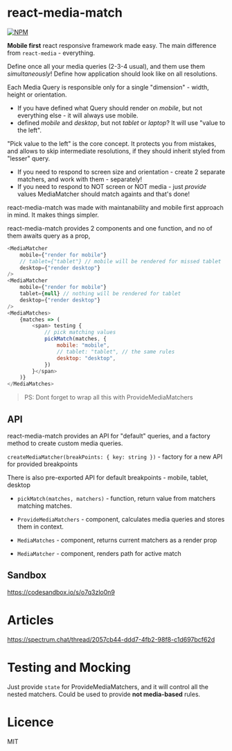 # react-media-match

[![NPM](https://nodei.co/npm/react-media-match.png?downloads=true&stars=true)](https://nodei.co/npm/react-media-match/)

__Mobile first__ react responsive framework made easy. The main difference from `react-media` - everything.

Define once all your media queries (2-3-4 usual), and them use them _simultaneously_! 
Define how application should look like on all resolutions.

Each Media Query is responsible only for a single "dimension" - width, height or orientation.
- If you have defined what Query should render on _mobile_, but not everything else - it will always use mobile.
- defined _mobile_ and _desktop_, but not _tablet_ or _laptop_? It will use "value to the left".

"Pick value to the left" is the core concept. It protects you from mistakes, and allows to skip intermediate resolutions, if they should inherit styled from "lesser" query.

- If you need to respond to screen size and orientation - create 2 separate matchers, and work with them - separately!
- If you need to respond to NOT screen or NOT media - just _provide_ values MediaMatcher should match againts and that's done!

react-media-match was made with maintanability and mobile first approach in mind. It makes things simpler.

react-media-match provides 2 components and one function, and no of them awaits query as a prop,

```js
<MediaMatcher
    mobile={"render for mobile"}
    // tablet={"tablet"} // mobile will be rendered for missed tablet
    desktop={"render desktop"}
/>
<MediaMatcher
    mobile={"render for mobile"}
    tablet={null} // nothing will be rendered for tablet
    desktop={"render desktop"}
/>
<MediaMatches>
    {matches => (
        <span> testing {
            // pick matching values
            pickMatch(matches, {
                mobile: "mobile",
                // tablet: "tablet", // the same rules
                desktop: "desktop",
            })
        }</span>
    )}
</MediaMatches>
```
>PS: Dont forget to wrap all this with ProvideMediaMatchers

## API
 react-media-match provides an API for "default" queries, and a factory method to create custom media queries.

 `createMediaMatcher(breakPoints: { key: string })` - factory for a new API for provided breakpoints

 There is also pre-exported API for default breakpoints - mobile, tablet, desktop

 - `pickMatch(matches, matchers)` - function, return value from matchers matching matches.

 - `ProvideMediaMatchers` - component, calculates media queries and stores them in context.

 - `MediaMatches` - component, returns current matchers as a render prop

 - `MediaMatcher` - component, renders path for active match


## Sandbox

https://codesandbox.io/s/o7q3zlo0n9

# Articles

https://spectrum.chat/thread/2057cb44-ddd7-4fb2-98f8-c1d697bcf62d

# Testing and Mocking
 Just provide `state` for ProvideMediaMatchers, and it will control all the nested matchers. Could be used to provide __not media-based__ rules.

# Licence
MIT
